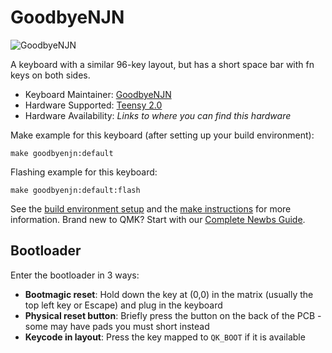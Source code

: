 # GoodbyeNJN

![GoodbyeNJN](https://i.imgur.com/q2M3uEU.jpg)

A keyboard with a similar 96-key layout, but has a short space bar with fn keys on both sides.

* Keyboard Maintainer: [GoodbyeNJN](https://github.com/GoodbyeNJN)
* Hardware Supported: [Teensy 2.0](https://www.pjrc.com/store/teensy.html)
* Hardware Availability: *Links to where you can find this hardware*

Make example for this keyboard (after setting up your build environment):

    make goodbyenjn:default

Flashing example for this keyboard:

    make goodbyenjn:default:flash

See the [build environment setup](https://docs.qmk.fm/#/getting_started_build_tools) and the [make instructions](https://docs.qmk.fm/#/getting_started_make_guide) for more information. Brand new to QMK? Start with our [Complete Newbs Guide](https://docs.qmk.fm/#/newbs).

## Bootloader

Enter the bootloader in 3 ways:

* **Bootmagic reset**: Hold down the key at (0,0) in the matrix (usually the top left key or Escape) and plug in the keyboard
* **Physical reset button**: Briefly press the button on the back of the PCB - some may have pads you must short instead
* **Keycode in layout**: Press the key mapped to `QK_BOOT` if it is available
